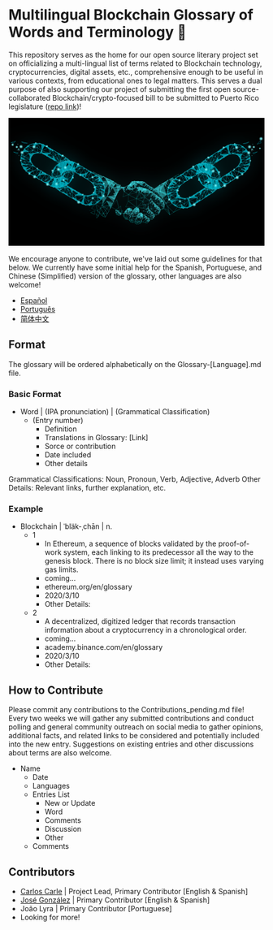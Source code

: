 Multilingual Blockchain Glossary of Words and Terminology 📕
=======
This repository serves as the home for our open source literary project set on officializing a multi-lingual list of terms related to Blockchain technology, cryptocurrencies, digital assets, etc., comprehensive enough to be useful in various contexts, from educational ones to legal matters. This serves a dual purpose of also supporting our project of submitting the first open source-collaborated Blockchain/crypto-focused bill to be submitted to Puerto Rico legislature ([repo link](https://github.com/Blockchain-Puerto-Rico/Judicial-Recognition-of-Citizen-Rights-over-Certain-Types-of-Digital-Assets))!

![Blockchain black banner](blockchain_banner.webp)

We encourage anyone to contribute, we've laid out some guidelines for that below. We currently have some initial help for the Spanish, Portuguese, and Chinese (Simplified) version of the glossary, other languages are also welcome!

* [Español](https://github.com/Blockchain-Puerto-Rico/American-Dictionary-for-Blockchain-Words-and-Terminology/blob/main/Espa%C3%B1ol/README_Espa%C3%B1ol.md)
* [Português](https://github.com/Blockchain-Puerto-Rico/American-Dictionary-for-Blockchain-Words-and-Terminology/blob/main/Portugu%C3%AAs/README_Portugu%C3%AAs.md)
* [简体中文](https://github.com/Blockchain-Puerto-Rico/American-Dictionary-for-Blockchain-Words-and-Terminology/blob/main/%E7%AE%80%E4%BD%93%E4%B8%AD%E6%96%87/README_%E7%AE%80%E4%BD%93%E4%B8%AD%E6%96%87.md)

## Format 

The glossary will be ordered alphabetically on the Glossary-[Language].md file.

### Basic Format
* Word | (IPA pronunciation) | (Grammatical Classification)
	* (Entry number)
		* Definition
		* Translations in Glossary: [Link]
		* Sorce or contribution
		* Date included
		* Other details

Grammatical Classifications: Noun, Pronoun, Verb, Adjective, Adverb
Other Details: Relevant links, further explanation, etc.

### Example

- Blockchain | ˈbläk-ˌchān | n.
	* 1
		* In Ethereum, a sequence of blocks validated by the proof-of-work system, each linking to its predecessor all the way to the genesis block. There is no block size limit; it instead uses varying gas limits.
		* coming...
		* ethereum.org/en/glossary
		* 2020/3/10
		* Other Details:
	* 2
		* A decentralized, digitized ledger that records transaction information about a cryptocurrency in a chronological order.
		* coming...
		* academy.binance.com/en/glossary
		* 2020/3/10
		* Other Details:


## How to Contribute

Please commit any contributions to the Contributions_pending.md file! Every two weeks we will gather any submitted contributions and conduct polling and general community outreach on social media to gather opinions, additional facts, and related links to be considered and potentially included into the new entry. Suggestions on existing entries and other discussions about terms are also welcome.

* Name
	* Date
	* Languages
	* Entries List
		* New or Update
		* Word
		* Comments
		* Discussion
		* Other
	* Comments

## Contributors

* [Carlos Carle](https://github.com/cacarle) | Project Lead, Primary Contributor [English & Spanish]
* [José González](https://github.com/gobonzobean) | Primary Contributor [English & Spanish]
* João Lyra | Primary Contributor [Portuguese]
* Looking for more!
